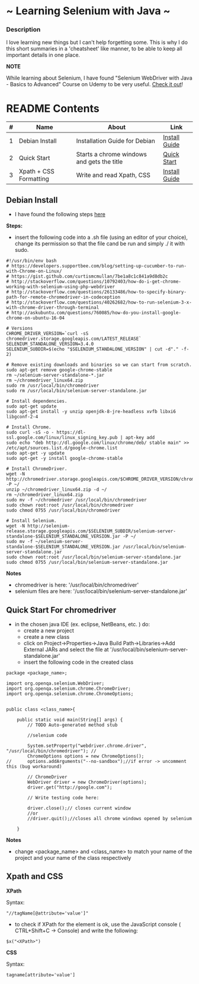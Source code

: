 # ~ Learning Selenium with Java ~

### Description
I love learning new things but I can't help forgetting some. This is why I do this short summaries in a 'cheatsheet' like manner, to be able to keep all important details in one place. 

**NOTE**

While learning about Selenium, I have found "Selenium WebDriver with Java - Basics to Advanced" Course on Udemy to be very useful. [Check it out](https://www.udemy.com/selenium-real-time-examplesinterview-questions/learn/v4/overview)!

# README Contents 

| #   | Name                              | About 			               | Link                                    |
| --- | --------------------------------- | ------------------------------------------ | -------------------------------------------- |
| 1   | Debian Install 	                  | Installation Guide for Debian     	       | [Install Guide](#debian-install) 	       |
| 2   | Quick Start 	                  | Starts a chrome windows and gets the title | [Quick Start](#quick-start-for-chromedriver) 	       |
| 3   | Xpath + CSS Formatting 	          | Write and read Xpath, CSS	      	       | [Install Guide](#xpath-and-css) 	       |


## Debian Install
- I have found the following steps [here](https://gist.github.com/ziadoz/3e8ab7e944d02fe872c3454d17af31a5)

**Steps:**
- insert the following code into a .sh file (using an editor of your choice), change its permission so that the file cand be run and simply ./ it with sudo.

```
#!/usr/bin/env bash
# https://developers.supportbee.com/blog/setting-up-cucumber-to-run-with-Chrome-on-Linux/
# https://gist.github.com/curtismcmullan/7be1a8c1c841a9d8db2c
# http://stackoverflow.com/questions/10792403/how-do-i-get-chrome-working-with-selenium-using-php-webdriver
# http://stackoverflow.com/questions/26133486/how-to-specify-binary-path-for-remote-chromedriver-in-codeception
# http://stackoverflow.com/questions/40262682/how-to-run-selenium-3-x-with-chrome-driver-through-terminal
# http://askubuntu.com/questions/760085/how-do-you-install-google-chrome-on-ubuntu-16-04

# Versions
CHROME_DRIVER_VERSION=`curl -sS chromedriver.storage.googleapis.com/LATEST_RELEASE`
SELENIUM_STANDALONE_VERSION=3.4.0
SELENIUM_SUBDIR=$(echo "$SELENIUM_STANDALONE_VERSION" | cut -d"." -f-2)

# Remove existing downloads and binaries so we can start from scratch.
sudo apt-get remove google-chrome-stable
rm ~/selenium-server-standalone-*.jar
rm ~/chromedriver_linux64.zip
sudo rm /usr/local/bin/chromedriver
sudo rm /usr/local/bin/selenium-server-standalone.jar

# Install dependencies.
sudo apt-get update
sudo apt-get install -y unzip openjdk-8-jre-headless xvfb libxi6 libgconf-2-4

# Install Chrome.
sudo curl -sS -o - https://dl-ssl.google.com/linux/linux_signing_key.pub | apt-key add
sudo echo "deb http://dl.google.com/linux/chrome/deb/ stable main" >> /etc/apt/sources.list.d/google-chrome.list
sudo apt-get -y update
sudo apt-get -y install google-chrome-stable

# Install ChromeDriver.
wget -N http://chromedriver.storage.googleapis.com/$CHROME_DRIVER_VERSION/chromedriver_linux64.zip -P ~/
unzip ~/chromedriver_linux64.zip -d ~/
rm ~/chromedriver_linux64.zip
sudo mv -f ~/chromedriver /usr/local/bin/chromedriver
sudo chown root:root /usr/local/bin/chromedriver
sudo chmod 0755 /usr/local/bin/chromedriver

# Install Selenium.
wget -N http://selenium-release.storage.googleapis.com/$SELENIUM_SUBDIR/selenium-server-standalone-$SELENIUM_STANDALONE_VERSION.jar -P ~/
sudo mv -f ~/selenium-server-standalone-$SELENIUM_STANDALONE_VERSION.jar /usr/local/bin/selenium-server-standalone.jar
sudo chown root:root /usr/local/bin/selenium-server-standalone.jar
sudo chmod 0755 /usr/local/bin/selenium-server-standalone.jar
```

**Notes**
- chromedriver is here: '/usr/local/bin/chromedriver'
- selenium files are here: '/usr/local/bin/selenium-server-standalone.jar'

## Quick Start For chromedriver
- in the chosen java IDE (ex. eclipse, NetBeans, etc. ) do:
	- create a new project
	- create a new class
	- click on Project->Properties->Java Build Path->Libraries->Add External JARs and select the file at '/usr/local/bin/selenium-server-standalone.jar'
	- insert the following code in the created class 

```
package <package_name>;

import org.openqa.selenium.WebDriver;
import org.openqa.selenium.chrome.ChromeDriver;
import org.openqa.selenium.chrome.ChromeOptions;


public class <class_name>{

	public static void main(String[] args) {
		// TODO Auto-generated method stub

		//selenium code		

		System.setProperty("webdriver.chrome.driver", "/usr/local/bin/chromedriver"); //
		ChromeOptions options = new ChromeOptions();
//		options.addArguments("--no-sandbox");//if error -> uncomment this (bug workaround)
		
		// ChromeDriver
		WebDriver driver = new ChromeDriver(options);
		driver.get("http://google.com");

		// Write testing code here:

		driver.close();// closes current window
		//or
		//driver.quit();//closes all chrome windows opened by selenium

	}
```
**Notes**
- change <package_name> and <class_name> to match your name of the project and your name of the class respectively

## Xpath and CSS

**XPath**

Syntax:
```
"//tagName[@attribute='value']"
```
- to check if XPath for the element is ok, use the JavaScript console ( CTRL+Shift+C -> Console) and write the following:
```
$x("<XPath>")
```

**CSS**

Syntax:
```
tagname[attribute='value']
```
